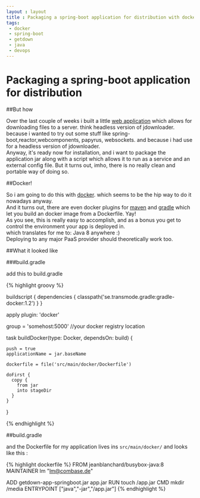 ```yaml
---
layout : layout
title : Packaging a spring-boot application for distribution with docker
tags:
 - docker
 - spring-boot
 - getdown
 - java
 - devops
---
```


# Packaging a spring-boot application for distribution

##But how

Over the last couple of weeks i built a little [web application](https://github.com/lumue/getdown) which allows for downloading files to a server. think headless version of jdownloader. because i wanted to try out some stuff like spring-boot,reactor,webcomponents, papyrus, websockets. and because i had use for a headless version of jdownloader.  
Anyway, it's ready now for installation, and i want to package the application jar along with a script which allows it to run as a service and an external config file.
But it turns out, imho, there is no really clean and portable way of doing so.  

##Docker!

So i am going to do this with [docker](https://www.docker.com/). which seems to be the hip way to do it nowadays anyway.  
And it turns out, there are even docker plugins for [maven](https://github.com/spotify/docker-maven-plugin) and [gradle](https://github.com/Transmode/gradle-docker) which let you build an docker image from a Dockerfile. Yay!  
As you see, this is really easy to accomplish, and as a bonus you get to control the environment your app is deployed in.  
which translates for me to: Java 8 anywhere :)  
Deploying to any major PaaS provider should theoretically work too.


##What it looked like

###build.gradle

add this to build.gradle

{% highlight groovy %}

buildscript {
    dependencies {
    	classpath('se.transmode.gradle:gradle-docker:1.2')
    }
}

apply plugin: 'docker'

group = 'somehost:5000' //your docker registry location

task buildDocker(type: Docker, dependsOn: build) {
	
	push = true
	applicationName = jar.baseName
	
	dockerfile = file('src/main/docker/Dockerfile')
	
	doFirst {
	  copy {
		from jar
		into stageDir
	  }
	}
	
  }


{% endhighlight %}

##build.gradle

and the Dockerfile for my application lives ins ``src/main/docker/`` and looks like this :

{% highlight dockerfile %}
FROM jeanblanchard/busybox-java:8
MAINTAINER lm "lm@combase.de"

ADD getdown-app-springboot.jar app.jar
RUN touch /app.jar
CMD mkdir /media
ENTRYPOINT ["java","-jar","/app.jar"]
{% endhighlight %}


